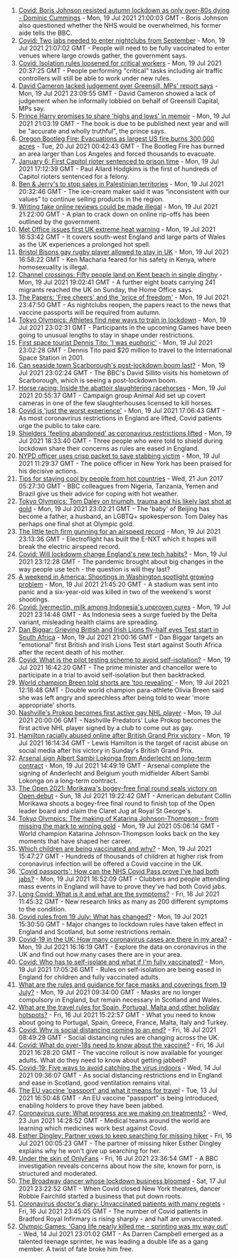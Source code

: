 1. [Covid: Boris Johnson resisted autumn lockdown as only over-80s dying - Dominic Cummings](https://www.bbc.co.uk/news/uk-politics-57854811) - Mon, 19 Jul 2021 21:00:03 GMT - Boris Johnson also questioned whether the NHS would be overwhelmed, his former aide tells the BBC.
2. [Covid: Two jabs needed to enter nightclubs from September](https://www.bbc.co.uk/news/business-57893788) - Mon, 19 Jul 2021 21:07:02 GMT - People will need to be fully vaccinated to enter venues where large crowds gather, the government says.
3. [Covid: Isolation rules loosened for critical workers](https://www.bbc.co.uk/news/uk-57894392) - Mon, 19 Jul 2021 20:37:25 GMT - People performing "critical" tasks including air traffic controllers will still be able to work under new rules.
4. [David Cameron lacked judgement over Greensill, MPs' report says](https://www.bbc.co.uk/news/business-57889549) - Mon, 19 Jul 2021 23:09:55 GMT - David Cameron showed a lack of judgement when he informally lobbied on behalf of Greensill Capital, MPs say.
5. [Prince Harry promises to share 'highs and lows' in memoir](https://www.bbc.co.uk/news/uk-57896088) - Mon, 19 Jul 2021 21:03:19 GMT - The book is due to be published next year and will be "accurate and wholly truthful", the prince says.
6. [Oregon Bootleg Fire: Evacuations as largest US fire burns 300,000 acres](https://www.bbc.co.uk/news/world-us-canada-57890935) - Tue, 20 Jul 2021 00:42:43 GMT - The Bootleg Fire has burned an area larger than Los Angeles and forced thousands to evacuate.
7. [January 6: First Capitol rioter sentenced to prison time](https://www.bbc.co.uk/news/world-us-canada-57890937) - Mon, 19 Jul 2021 17:12:39 GMT - Paul Allard Hodgkins is the first of hundreds of Capitol rioters sentenced for a felony.
8. [Ben & Jerry's to stop sales in Palestinian territories](https://www.bbc.co.uk/news/business-57893161) - Mon, 19 Jul 2021 20:32:46 GMT - The ice-cream maker said it was “inconsistent with our values” to continue selling products in the region.
9. [Writing fake online reviews could be made illegal](https://www.bbc.co.uk/news/business-57887035) - Mon, 19 Jul 2021 21:22:00 GMT - A plan to crack down on online rip-offs has been outlined by the government.
10. [Met Office issues first UK extreme heat warning](https://www.bbc.co.uk/news/uk-57893385) - Mon, 19 Jul 2021 16:53:42 GMT - It covers south-west England and large parts of Wales as the UK experiences a prolonged hot spell.
11. [Bristol Bisons gay rugby player allowed to stay in UK](https://www.bbc.co.uk/news/uk-england-bristol-57894380) - Mon, 19 Jul 2021 16:58:22 GMT - Ken Macharia feared for his safety in Kenya, where homosexuality is illegal.
12. [Channel crossings: Fifty people land on Kent beach in single dinghy](https://www.bbc.co.uk/news/uk-england-kent-57888389) - Mon, 19 Jul 2021 19:02:41 GMT - A further eight boats carrying 241 migrants reached the UK on Sunday, the Home Office says.
13. [The Papers: 'Free cheers' and the 'price of freedom'](https://www.bbc.co.uk/news/blogs-the-papers-57896797) - Mon, 19 Jul 2021 23:47:50 GMT - As nightclubs reopen, the papers react to the news that vaccine passports will be required from autumn.
14. [Tokyo Olympics: Athletes find new ways to train in lockdown](https://www.bbc.co.uk/news/world-asia-57887074) - Mon, 19 Jul 2021 23:02:31 GMT - Participants in the upcoming Games have been going to unusual lengths to stay in shape under restrictions.
15. [First space tourist Dennis Tito: 'I was euphoric'](https://www.bbc.co.uk/news/business-57891867) - Mon, 19 Jul 2021 23:02:28 GMT - Dennis Tito paid $20 million to travel to the International Space Station in 2001.
16. [Can seaside town Scarborough's post-lockdown boom last?](https://www.bbc.co.uk/news/uk-57892101) - Mon, 19 Jul 2021 23:02:24 GMT - The BBC's David Sillito visits his hometown of Scarborough, which is seeing a post-lockdown boom.
17. [Horse racing: Inside the abattoir slaughtering racehorses](https://www.bbc.co.uk/news/uk-57896848) - Mon, 19 Jul 2021 20:55:37 GMT - Campaign group Animal Aid set up covert cameras in one of the few slaughterhouses licensed to kill horses.
18. [Covid is 'just the worst experience'](https://www.bbc.co.uk/news/uk-57894916) - Mon, 19 Jul 2021 17:06:43 GMT - As most coronavrirus restrictions in England are lifted, Covid patients urge the public to take care.
19. [Shielders 'feeling abandoned' as coronavirus restrictions lifted](https://www.bbc.co.uk/news/uk-57894885) - Mon, 19 Jul 2021 18:33:40 GMT - Three people who were told to shield during lockdown share their concerns as rules are eased in England.
20. [NYPD officer uses crisp packet to save stabbing victim](https://www.bbc.co.uk/news/world-us-canada-57885400) - Mon, 19 Jul 2021 11:29:37 GMT - The police officer in New York has been praised for his decisive actions.
21. [Tips for staying cool by people from hot countries](https://www.bbc.co.uk/news/uk-40345702) - Wed, 21 Jun 2017 05:27:30 GMT - BBC colleagues from Nigeria, Tanzania, Yemen and Brazil give us their advice for coping with hot weather.
22. [Tokyo Olympics: Tom Daley on triumph, trauma and his likely last shot at gold](https://www.bbc.co.uk/sport/olympics/57817424) - Mon, 19 Jul 2021 23:02:21 GMT - The 'baby' of Beijing has become a father, a husband, an LGBTQ+ spokesperson. Tom Daley has perhaps one final shot at Olympic gold.
23. [The little tech firm gunning for an airspeed record](https://www.bbc.co.uk/news/business-57747128) - Mon, 19 Jul 2021 23:13:36 GMT - Electroflight has built the E-NXT which it hopes will break the electric airspeed record.
24. [Covid: Will lockdowm change England's new tech habits?](https://www.bbc.co.uk/news/technology-57890005) - Mon, 19 Jul 2021 23:12:28 GMT - The pandemic brought about big changes in the way people use tech - the question is will they last?
25. [A weekend in America: Shootings in Washington spotlight growing problem](https://www.bbc.co.uk/news/world-us-canada-57840801) - Mon, 19 Jul 2021 21:45:20 GMT - A stadium was sent into panic and a six-year-old was killed in two of the weekend's worst shootings.
26. [Covid: Ivermectin, milk among Indonesia's unproven cures](https://www.bbc.co.uk/news/world-asia-pacific-57838033) - Mon, 19 Jul 2021 23:14:48 GMT - As Indonesia sees a surge fueled by the Delta variant, misleading health claims are spreading.
27. [Dan Biggar: Grieving British and Irish Lions fly-half eyes Test start in South Africa](https://www.bbc.co.uk/sport/rugby-union/57888359) - Mon, 19 Jul 2021 21:00:16 GMT - Dan Biggar targets an "emotional" first British and Irish Lions Test start against South Africa after the recent death of his mother.
28. [Covid: What is the pilot testing scheme to avoid self-isolation?](https://www.bbc.co.uk/news/health-57887490) - Mon, 19 Jul 2021 16:42:20 GMT - The prime minister and chancellor were to participate in a trial to avoid self-isolation but then backtracked.
29. [World champion Breen told shorts are 'too revealing'](https://www.bbc.co.uk/sport/disability-sport/57887715) - Mon, 19 Jul 2021 12:18:48 GMT - Double world champion para-athlete Olivia Breen said she was left angry and speechless after being told to wear 'more appropriate' shorts.
30. [Nashville's Prokop becomes first active gay NHL player](https://www.bbc.co.uk/sport/ice-hockey/57896527) - Mon, 19 Jul 2021 20:00:06 GMT - Nashville Predators' Luke Prokop becomes the first active NHL player signed by a club to come out as gay.
31. [Hamilton racially abused online after British Grand Prix victory](https://www.bbc.co.uk/sport/formula1/57885011) - Mon, 19 Jul 2021 16:14:34 GMT - Lewis Hamilton is the target of racist abuse on social media after his victory in Sunday's British Grand Prix.
32. [Arsenal sign Albert Sambi Lokonga from Anderlecht on long-term contract](https://www.bbc.co.uk/sport/football/57893045) - Mon, 19 Jul 2021 14:49:19 GMT - Arsenal complete the signing of Anderlecht and Belgium youth midfielder Albert Sambi Lokonga on a long-term contract.
33. [The Open 2021: Morikawa's bogey-free final round seals victory on Open debut](https://www.bbc.co.uk/sport/av/golf/57882365) - Sun, 18 Jul 2021 19:22:42 GMT - American debutant Collin Morikawa shoots a bogey-free final round to finish top of the Open leader board and claim the Claret Jug at Royal St George's.
34. [Tokyo Olympics: The making of Katarina Johnson-Thompson - from missing the mark to winning gold](https://www.bbc.co.uk/sport/av/olympics/57441932) - Mon, 19 Jul 2021 05:06:14 GMT - World champion Katarina Johnson-Thompson looks back on the key moments that have shaped her career.
35. [Which children are being vaccinated and why?](https://www.bbc.co.uk/news/health-57888429) - Mon, 19 Jul 2021 15:47:27 GMT - Hundreds of thousands of children at higher risk from coronavirus infection will be offered a Covid vaccine in the UK.
36. ['Covid passports': How can the NHS Covid Pass prove I've had both jabs?](https://www.bbc.co.uk/news/explainers-55718553) - Mon, 19 Jul 2021 16:52:09 GMT - Clubbers and people attending mass events in England will have to prove they've had both Covid jabs.
37. [Long Covid: What is it and what are the symptoms?](https://www.bbc.co.uk/news/health-57833394) - Fri, 16 Jul 2021 11:45:32 GMT - New research links as many as 200 different symptoms to the condition.
38. [Covid rules from 19 July: What has changed?](https://www.bbc.co.uk/news/explainers-52530518) - Mon, 19 Jul 2021 15:30:50 GMT - Major changes to lockdown rules have taken effect in England and Scotland, but some restrictions remain.
39. [Covid-19 in the UK: How many coronavirus cases are there in my area?](https://www.bbc.co.uk/news/uk-51768274) - Mon, 19 Jul 2021 16:16:19 GMT - Explore the data on coronavirus in the UK and find out how many cases there are in your area.
40. [Covid: Who has to self-isolate and what if I'm fully vaccinated?](https://www.bbc.co.uk/news/explainers-54239922) - Mon, 19 Jul 2021 17:05:26 GMT - Rules on self-isolation are being eased in England for children and fully vaccinated adults.
41. [What are the rules and guidance for face masks and coverings from 19 July?](https://www.bbc.co.uk/news/health-51205344) - Mon, 19 Jul 2021 09:34:00 GMT - Masks are no longer compulsory in England, but remain necessary in Scotland and Wales.
42. [What are the travel rules for Spain, Portugal, Malta and other holiday hotspots?](https://www.bbc.co.uk/news/explainers-56997931) - Fri, 16 Jul 2021 15:22:57 GMT - What you need to know about going to Portugal, Spain, Greece, France, Malta, Italy and Turkey.
43. [Covid: Why is social distancing coming to an end?](https://www.bbc.co.uk/news/uk-51506729) - Fri, 16 Jul 2021 08:49:29 GMT - Social distancing rules are changing across the UK.
44. [Covid: What do over-18s need to know about the vaccine?](https://www.bbc.co.uk/news/health-57273875) - Fri, 16 Jul 2021 16:28:20 GMT - The vaccine rollout is now available for younger adults. What do they need to know about getting jabbed?
45. [Covid-19: Five ways to avoid catching the virus indoors](https://www.bbc.co.uk/news/explainers-53917432) - Wed, 14 Jul 2021 09:36:07 GMT - As social distancing restrictions end in England and ease in Scotland, good ventilation remains vital.
46. [The EU vaccine 'passport' and what it means for travel](https://www.bbc.co.uk/news/explainers-57665765) - Tue, 13 Jul 2021 16:50:48 GMT - An EU vaccine "passport" is being introduced, enabling holders to prove they have been jabbed.
47. [Coronavirus cure: What progress are we making on treatments?](https://www.bbc.co.uk/news/health-52354520) - Wed, 23 Jun 2021 14:28:52 GMT - Medical teams around the world are learning which medicines work best against Covid.
48. [Esther Dingley: Partner vows to keep searching for missing hiker](https://www.bbc.co.uk/news/uk-england-tyne-57818035) - Fri, 16 Jul 2021 00:05:23 GMT - The partner of missing hiker Esther Dingley explains why he won't give up searching for her.
49. [Under the skin of OnlyFans](https://www.bbc.co.uk/news/uk-57269939) - Fri, 16 Jul 2021 23:36:54 GMT - A BBC investigation reveals concerns about how the site, known for porn, is structured and moderated.
50. [The Broadway dancer whose lockdown business bloomed](https://www.bbc.co.uk/news/stories-57840115) - Sat, 17 Jul 2021 23:22:52 GMT - When Covid closed New York theatres, dancer Robbie Fairchild started a business that put down roots.
51. [Coronavirus doctor's diary: Unvaccinated patients with many regrets](https://www.bbc.co.uk/news/stories-57866661) - Fri, 16 Jul 2021 23:45:05 GMT - The number of Covid patients in Bradford Royal Infirmary is rising sharply - and half are unvaccinated.
52. [Olympic Games: 'Gang life nearly killed me - sprinting was my way out'](https://www.bbc.co.uk/sport/athletics/57656659) - Wed, 14 Jul 2021 23:01:02 GMT - As Darren Campbell emerged as a talented teenage sprinter, he was leading a double life as a gang member. A twist of fate broke him free.
